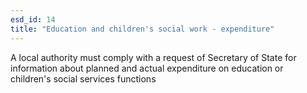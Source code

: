 ```yaml
---
esd_id: 14
title: "Education and children's social work - expenditure"
---
```


A local authority must comply with a request of Secretary of State for information about planned and actual expenditure on education or children's social services functions

